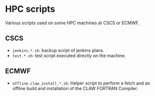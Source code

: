 # HPC scripts
Various scripts used on some HPC machines at CSCS or ECMWF.

## CSCS
- `jenkins.*.sh`: backup script of jenkins plans.
- `test.*.sh`: test script executed directly on the machine.

## ECMWF
- `offline.claw_install.*.sh`: Helper script to perform a fetch and an offline
  build and installation of the CLAW FORTRAN Compiler.
